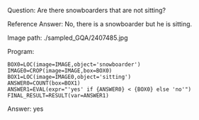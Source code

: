 Question: Are there snowboarders that are not sitting?

Reference Answer: No, there is a snowboarder but he is sitting.

Image path: ./sampled_GQA/2407485.jpg

Program:

```
BOX0=LOC(image=IMAGE,object='snowboarder')
IMAGE0=CROP(image=IMAGE,box=BOX0)
BOX1=LOC(image=IMAGE0,object='sitting')
ANSWER0=COUNT(box=BOX1)
ANSWER1=EVAL(expr="'yes' if {ANSWER0} < {BOX0} else 'no'")
FINAL_RESULT=RESULT(var=ANSWER1)
```
Answer: yes

